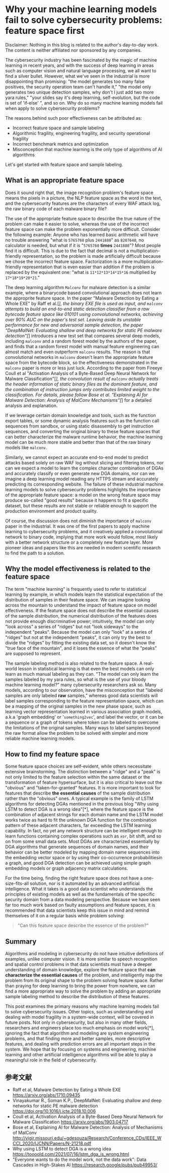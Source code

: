# Why your machine learning models fail to solve cybersecurity problems: feature space first

Disclaimer: Nothing in this blog is related to the author's day-to-day work. The content is neither affiliated nor sponsored by any companies.

The cybersecurity industry has been fascinated by the magic of machine learning in recent years, and with the success of deep learning in areas such as computer vision and natural language processing, we all want to find a silver bullet. However, what we've seen in the industrial is more disappointing than promising: "the model generates too many false positives, the security operation team can't handle it," "the model only generates two unique detection samples, why don't I just add two more yara rules," "your slides say it's deep learning, self-evolution, but the code is set of 'if-else' ", and so on. Why do so many machine learning models fail when apply to solve cybersecurity problems?

The reasons behind such poor effectiveness can be  attributed as:

* Incorrect feature space and sample labeling
* Algorithmic fragility, engineering fragility, and security operational fragility 
* Incorrect benchmark metrics and optimization
* Misconception that machine learning is the only type of algorithms of AI algorithms

Let's get started with feature space and sample labeling.

## What is an appropriate feature space

Does it sound right that, the image recognition problem's feature space means the pixels in a picture, the NLP feature space as the word in the text, and the cybersecurity features are the characters of every WAF attack log, the raw binary code of each malware binary file?

The use of the appropriate feature space to describe the true nature of the problem can make it easier to solve, whereas the use of the incorrect feature space can make the problem exponentially more difficult. Consider the following example: Anyone who has learned basic arithmetic will have no trouble answering "what is `5765760` plus `2441880`" as `8207640`, no calculator is needed, but what if it is "`5765760` **times** `2441880`"? Most people find it is difficult. This is due to the fact that decimal is not a multiplication-friendly representation, so the problem is made artificially difficult because we chose the incorrect feature space. Factorization is a more multiplication-friendly representation that is even easier than addition if the problem is replaced by the equivalent one: "what is `11*12*13*14*15*16` multiplied by `17*18*19*20*21`."

The deep learning algorithm `Malconv` for malware detection is a similar example, where a binarycode based convolutional approach does not learn the approprite feature space. In the paper "Malware Detection by Eating a Whole EXE" by Raff et al.[*], the binary EXE file is used as input, and `malconv` attempts to build an end-to-end static detection classifier from a raw bytecode feature space like 010101 using convolutional networks, achieving over 90% AUC on the paper's test set. Leaving aside its  unstable performance for new and adversarial sample detection, the paper "DeepMalNet: Evaluating shallow and deep networks for static PE malware detection"[*] introduces a new test set that compares several deep models, including `malconv` and a random forest model by the authors of the paper, and finds that a random forest model with manual feature engineering can almost match and even outperform `malconv` results. The reason is that convolutional networks in `malconv` doesn't learn the appropriate feature space from the bytecode block, so the effectiveness demonstrated in the `malconv` paper is more or less just luck. According to the paper from Fireeye Coull et al "Activation Analysis of a Byte-Based Deep Neural Network for Malware Classification"[*], the convolution result of `malconv` actually treats the header information of static binary files as the dominant feature, and the combination of instruction jumps only contributes limited weight to the classification. For details, please follow Bose et al. "Explaining AI for Malware Detection: Analysis of MalConv Mechanisms"[*] for a detailed analysis and explanation.

If we leverage certain domain knowledge and tools, such as the function export tables, or some dynamic analysis features such as the function call sequences from sandbox, or using static disassembly to get instruction sequences, and converting the original binary to these feature spaces that can better characterize the malware runtime behavior, the machine learning model can be much more stable and better than that of the raw binary models like `malconv`.

Similarly, we cannot expect an accurate end-to-end model to predict attacks based solely on raw WAF log without slicing and filtering tokens, nor can we expect a model to learn the complex character combination of DGAs and accurately classify or even generate new DGA domains, nor can we imagine a deep learning model reading any HTTPS stream and accurately predicting its corresponding website. The failure of these industrial machine learning models to solve cybersecurity problems highlights the importance of the appropriate feature space: a model on the wrong feature space may produce so-called "good results" because it happens to fit a specific dataset, but these results are not stable or reliable enough to support the production environment and product quality.

Of course, the discussion does not diminish the importance of `malconv` paper in the industrial. It was one of the first papers to apply machine learning to cybersecurity problems, and it creatively applied a convolutional network to binary code, implying that more work would follow, most likely with a better network structure or a completely new feature layer. More pioneer ideas and papers like this are needed in modern scentific research to find the path to a solution.

## Why the model effectiveness is related to the feature space

The term "machine learning" is frequently used to refer to statistical learning by example, in which models learn the statistical expectation of the distribution of samples in their feature space. We can imagine looking across the mountain to understand the impact of feature space on model effectiveness. If the feature space does not describe the essential causes of the sample distribution, the numerical distribution of the features does not provide enough discriminative power; intuitively, the model can only "look across" a series of "ridges" but not "look sideways" to the independent "peaks". Because the model can only "look" at a series of "ridges" but not at the independent "peaks", it can only try the best to divide the "ridges" by fitting the existing data set, so it doesn't know the "true face of the mountain", and it loses the essence of what the "peaks" are supposed to represent.

The sample labeling method is also related to the feature space. A real-world lesson in statistical learning is that even the best models can only learn as much manual labeling as they can. "The model can only learn the samples labeled by my yara rules, so what is the use of your bloody machine learning model?" many cybersecurity researchers ask so. Many models, according to our observation, have the misconception that "labeled samples are only labeled **raw** samples," whereas good data scientists will label samples corresponding to the feature representation space, which can be a mapping of the original samples in the new phase space, such as  learning vector representation learned in various association graph models, a.k.a 'graph embedding' or '`something2vec`', and label the vector, or it can be a sequence or a graph of tokens where token can be labeled to overcome the limitations of the original samples. Many ways to label samples beyond the raw format allow the problem to be solved with simpler and more reliable machine learning models.

## How to find my feature space

Some feature space choices are self-evident, while others necessitate extensive brainstorming. The distinction between a "ridge" and a "peak" is not only limited to the feature selection within the same dataset or the transformation of feature hypersurface, but it is also critical to leave out the "obvious" and "taken-for-granted" features. It is more important to look for features that describe **the essential causes** of the sample distribution rather than the "obvious" ones. A typical example is the family of LSTM algorithms for detecting DGAs mentioned in the previous blog "Why using LSTM to detect DGA is a wrong idea"[*], where the feature space is the combination of adjacent strings for each domain name and the LSTM model works twice as hard to fit the unknown DGA function for the combination pattern of these adjacent characters, far exceeding the LSTM learning capability. In fact, no yet any network structure can be intelligent enough to learn functions containing complex operations such as `xor`, bit shift, and so on from some small data sets. Most DGAs are characterized essentially by DGA algorithms that generate sequences of domain names, and their behavior can be better modeled by mapping domain name sequences into the embedding vector space or by using their co-occurrence probabilitiesin a graph, and good DGA detection can be achieved using simple graph embedding models or graph adjacency matrix calculations.

For the time being, finding the right feature space does not have a one-size-fits-all solution, nor is it automated by an advanced artificial intelligence. What it takes is a good data scientist who understands the principles of existing models as well as the fundamentals of the specific security domain from a data modeling perspective. Because we have seen far too much work based on faulty assumptions and feature spaces, it is recommended that data scientists keep this issue in mind and remind themselves of it on a regular basis while problem solving:

> "Can this feature space describe the essence of the problem?"

## Summary

Algorithms and modeling in cybersecurity do not have intuitive definitions of examples, unlike computer vision. It is more similar to speech recognition and spatial control problems in that data scientists must have a deeper understanding of domain knowledge, explore the feature space that **can characterize the essential causes** of the problem, and intelligently map the problem from its original shape to the problem solving feature space. Rather than praying for deep learning to bring the power from nowhere, we can find a more appropriate way to solve the problem by adding an appropriate sample labeling method to describe the distribution of these features.

This post examines the primary reasons why machine learning models fail to solve cybersecurity issues. Other topics, such as understanding and dealing with model fragility in a system-wide context, will be covered in future posts. Not only in cybersecurity, but also in many other fields, researchers and engineers place too much emphasis on model work[*], ignoring the fact that algorithm and modeling are system engineering problems, and that finding more and better samples, more descriptive features, and dealing with prediction errors are all important steps in the system. We hope that by focusing on systems and engineering, machine learning and other artificial intelligence algorithms will be able to play a meaningful role in the field of cybersecurity.

## 参考文献

* Raff et al, Malware Detection by Eating a Whole EXE <https://arxiv.org/abs/1710.09435>
* Vinayakumar R., Soman K.P., DeepMalNet: Evaluating shallow and deep networks for static PE malware detection <https://doi.org/10.1016/j.icte.2018.10.006>
* Coull et al, Activation Analysis of a Byte-Based Deep Neural Network for Malware Classification <https://arxiv.org/abs/1903.04717>
* Bose et al, Explaining AI for Malware Detection: Analysis of Mechanisms of MalConv <http://vigir.missouri.edu/~gdesouza/Research/Conference_CDs/IEEE_WCCI_2020/IJCNN/Papers/N-21218.pdf>
* Why using LSTM to detect DGA is a wrong idea
 <https://toooold.com/2021/07/16/lstm_dga_is_wrong.html>
* "Everyone wants to do the model work, not the data work": Data Cascades in High-Stakes AI <https://research.google/pubs/pub49953/>
